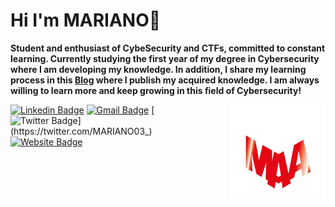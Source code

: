 # Hi I'm MARIANO👋


**Student and enthusiast of CybeSecurity and CTFs, committed to constant learning. Currently studying the first year of my degree in Cybersecurity where I am developing my knowledge. In addition, I share my learning process in this [Blog](https://0mariano.github.io) where I publish my acquired knowledge. I am always willing to learn more and keep growing in this field of Cybersecurity!** 



<div>
<img style="float:right; margin-left: 20px; margin-bottom: 20px;" width="30%" src="./images/maa.png" />
</div>


 





[![Linkedin Badge](https://img.shields.io/badge/-Contact%20me%20through%20LinkedIn-blue?style=flat&logo=Linkedin&logoColor=white&link=https://www.linkedin.com/in/mariano-alfonso-667a6022/)](https://www.linkedin.com/in/mariano-alfonso-667a60226/)
[![Gmail Badge](https://img.shields.io/badge/-Contact%20me%20through%20Email-fa5c00?style=flat&logo=Gmail&logoColor=white&link=mailto:marianoalfonso80@gmail.com)](mailto:marianoalfonso80@gmail.com)
[![Twitter Badge](https://img.shields.io/badge/-Follow%20Me-1ca0f1?style=flat&labelColor=1ca0f1&logo=twitter&logoColor=white&link=https://twitter.com/MARIANO03_)](https://twitter.com/MARIANO03_)
[![Website Badge](https://img.shields.io/badge/-Visit%20my%20Blog-fa0400?style=flat&logo=Google-Chrome&logoColor=white&link=https://0mariano.github.io)](https://0mariano.github.io)
